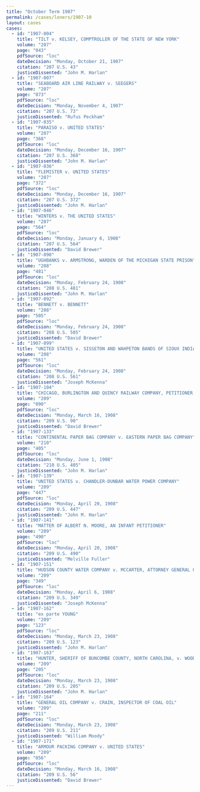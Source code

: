 ```yaml
---
title: "October Term 1907"
permalink: /cases/loners/1907-10
layout: cases
cases:
  - id: "1907-004"
    title: "TILT v. KELSEY, COMPTROLLER OF THE STATE OF NEW YORK"
    volume: "207"
    page: "043"
    pdfSource: "loc"
    dateDecision: "Monday, October 21, 1907"
    citation: "207 U.S. 43"
    justiceDissented: "John M. Harlan"
  - id: "1907-007"
    title: "SEABOARD AIR LINE RAILWAY v. SEEGERS"
    volume: "207"
    page: "073"
    pdfSource: "loc"
    dateDecision: "Monday, November 4, 1907"
    citation: "207 U.S. 73"
    justiceDissented: "Rufus Peckham"
  - id: "1907-035"
    title: "PARAISO v. UNITED STATES"
    volume: "207"
    page: "368"
    pdfSource: "loc"
    dateDecision: "Monday, December 16, 1907"
    citation: "207 U.S. 368"
    justiceDissented: "John M. Harlan"
  - id: "1907-036"
    title: "FLEMISTER v. UNITED STATES"
    volume: "207"
    page: "372"
    pdfSource: "loc"
    dateDecision: "Monday, December 16, 1907"
    citation: "207 U.S. 372"
    justiceDissented: "John M. Harlan"
  - id: "1907-046"
    title: "WINTERS v. THE UNITED STATES"
    volume: "207"
    page: "564"
    pdfSource: "loc"
    dateDecision: "Monday, January 6, 1908"
    citation: "207 U.S. 564"
    justiceDissented: "David Brewer"
  - id: "1907-090"
    title: "UGHBANKS v. ARMSTRONG, WARDEN OF THE MICHIGAN STATE PRISON"
    volume: "208"
    page: "481"
    pdfSource: "loc"
    dateDecision: "Monday, February 24, 1908"
    citation: "208 U.S. 481"
    justiceDissented: "John M. Harlan"
  - id: "1907-092"
    title: "BENNETT v. BENNETT"
    volume: "208"
    page: "505"
    pdfSource: "loc"
    dateDecision: "Monday, February 24, 1908"
    citation: "208 U.S. 505"
    justiceDissented: "David Brewer"
  - id: "1907-099"
    title: "UNITED STATES v. SISSETON AND WAHPETON BANDS OF SIOUX INDIANS"
    volume: "208"
    page: "561"
    pdfSource: "loc"
    dateDecision: "Monday, February 24, 1908"
    citation: "208 U.S. 561"
    justiceDissented: "Joseph McKenna"
  - id: "1907-104"
    title: "CHICAGO, BURLINGTON AND QUINCY RAILWAY COMPANY, PETITIONER, v. UNITED STATES"
    volume: "209"
    page: "090"
    pdfSource: "loc"
    dateDecision: "Monday, March 16, 1908"
    citation: "209 U.S. 90"
    justiceDissented: "David Brewer"
  - id: "1907-133"
    title: "CONTINENTAL PAPER BAG COMPANY v. EASTERN PAPER BAG COMPANY"
    volume: "210"
    page: "405"
    pdfSource: "loc"
    dateDecision: "Monday, June 1, 1908"
    citation: "210 U.S. 405"
    justiceDissented: "John M. Harlan"
  - id: "1907-139"
    title: "UNITED STATES v. CHANDLER-DUNBAR WATER POWER COMPANY"
    volume: "209"
    page: "447"
    pdfSource: "loc"
    dateDecision: "Monday, April 20, 1908"
    citation: "209 U.S. 447"
    justiceDissented: "John M. Harlan"
  - id: "1907-141"
    title: "MATTER OF ALBERT N. MOORE, AN INFANT PETITIONER"
    volume: "209"
    page: "490"
    pdfSource: "loc"
    dateDecision: "Monday, April 20, 1908"
    citation: "209 U.S. 490"
    justiceDissented: "Melville Fuller"
  - id: "1907-151"
    title: "HUDSON COUNTY WATER COMPANY v. MCCARTER, ATTORNEY GENERAL OF THE STATE OF NEW JERSEY"
    volume: "209"
    page: "349"
    pdfSource: "loc"
    dateDecision: "Monday, April 6, 1908"
    citation: "209 U.S. 349"
    justiceDissented: "Joseph McKenna"
  - id: "1907-162"
    title: "ex parte YOUNG"
    volume: "209"
    page: "123"
    pdfSource: "loc"
    dateDecision: "Monday, March 23, 1908"
    citation: "209 U.S. 123"
    justiceDissented: "John M. Harlan"
  - id: "1907-163"
    title: "HUNTER, SHERIFF OF BUNCOMBE COUNTY, NORTH CAROLINA, v. WOOD"
    volume: "209"
    page: "205"
    pdfSource: "loc"
    dateDecision: "Monday, March 23, 1908"
    citation: "209 U.S. 205"
    justiceDissented: "John M. Harlan"
  - id: "1907-164"
    title: "GENERAL OIL COMPANY v. CRAIN, INSPECTOR OF COAL OIL"
    volume: "209"
    page: "211"
    pdfSource: "loc"
    dateDecision: "Monday, March 23, 1908"
    citation: "209 U.S. 211"
    justiceDissented: "William Moody"
  - id: "1907-171"
    title: "ARMOUR PACKING COMPANY v. UNITED STATES"
    volume: "209"
    page: "056"
    pdfSource: "loc"
    dateDecision: "Monday, March 16, 1908"
    citation: "209 U.S. 56"
    justiceDissented: "David Brewer"
---
```

